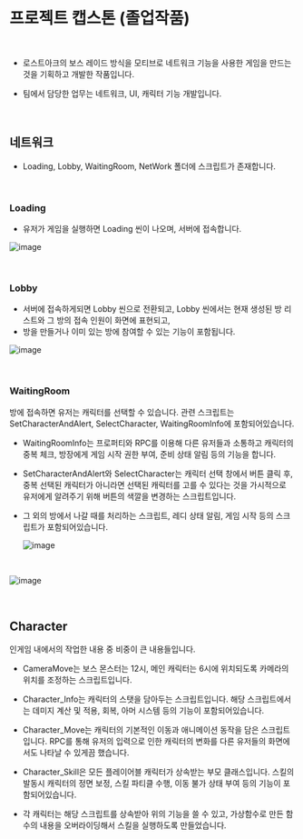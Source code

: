 </br>

# 프로젝트 캡스톤 (졸업작품)

</br>

- 로스트아크의 보스 레이드 방식을 모티브로 네트워크 기능을 사용한 게임을 만드는 것을 기획하고 개발한 작품입니다.
    
- 팀에서 담당한 업무는 네트워크, UI, 캐릭터 기능 개발입니다.

</br>

## 네트워크
- Loading, Lobby, WaitingRoom, NetWork 폴더에 스크립트가 존재합니다.

</br>

### Loading
- 유저가 게임을 실행하면 Loading 씬이 나오며, 서버에 접속합니다.

![image](https://github.com/Rubbe1124/Rubbe1124/assets/61380448/cb8590bd-f764-4404-a17b-07e4e21399af)


</br>

### Lobby
- 서버에 접속하게되면 Lobby 씬으로 전환되고, Lobby 씬에서는 현재 생성된 방 리스트와 그 방의 접속 인원이 화면에 표현되고,
- 방을 만들거나 이미 있는 방에 참여할 수 있는 기능이 포함됩니다.

![image](https://github.com/Rubbe1124/Rubbe1124/assets/61380448/6c25724b-b3a7-48a6-8787-7b085a6363bf)

  
</br>

### WaitingRoom
방에 접속하면 유저는 캐릭터를 선택할 수 있습니다. 
관련 스크립트는 SetCharacterAndAlert, SelectCharacter, WaitingRoomInfo에 포함되어있습니다.
    
- WaitingRoomInfo는 프로퍼티와 RPC를 이용해 다른 유저들과 소통하고 캐릭터의 중복 체크, 방장에게 게임 시작 권한 부여, 준비 상태 알림 등의 기능을 합니다.
    
- SetCharacterAndAlert와 SelectCharacter는 캐릭터 선택 창에서 버튼 클릭 후, 중복 선택된 캐릭터가 아니라면 선택된 캐릭터를 고를 수 있다는 것을 가시적으로 유저에게 알려주기 위해 버튼의 색깔을 변경하는 스크립트입니다.
    
- 그 외의 방에서 나갈 때를 처리하는 스크립트, 레디 상태 알림, 게임 시작 등의 스크립트가 포함되어있습니다.

  ![image](https://github.com/Rubbe1124/Rubbe1124/assets/61380448/1a82a8e0-364c-4e13-ae44-7c5bd36c3a34)

</br>

  ![image](https://github.com/Rubbe1124/Rubbe1124/assets/61380448/bf029f94-88f1-4e51-b1c6-8f0ae1a82982)

</br>

## Character
인게임 내에서의 작업한 내용 중 비중이 큰 내용들입니다.
    
- CameraMove는 보스 몬스터는 12시, 메인 캐릭터는 6시에 위치되도록 카메라의 위치를 조정하는 스크립트입니다.
    
- Character_Info는 캐릭터의 스탯을 담아두는 스크립트입니다. 해당 스크립트에서는 데미지 계산 및 적용, 회복, 아머 시스템 등의 기능이 포함되어있습니다.
    
- Character_Move는 캐릭터의 기본적인 이동과 애니메이션 동작을 담은 스크립트입니다. RPC를 통해 유저의 입력으로 인한 캐릭터의 변화를 다른 유저들의 화면에서도 나타날 수 있게끔 했습니다.
    
- Character_Skill은 모든 플레이어블 캐릭터가 상속받는 부모 클래스입니다. 스킬의 발동시 캐릭터의 정면 보정, 스킬 파티클 수행, 이동 불가 상태 부여 등의 기능이 포함되어있습니다.
    
- 각 캐릭터는 해당 스크립트를 상속받아 위의 기능을 쓸 수 있고, 가상함수로 만든 함수의 내용을 오버라이딩해서 스킬을 실행하도록 만들었습니다.
    



<!--
**Rubbe1124/Rubbe1124** is a ✨ _special_ ✨ repository because its `README.md` (this file) appears on your GitHub profile.

Here are some ideas to get you started:

- 🔭 I’m currently working on ...
- 🌱 I’m currently learning ...
- 👯 I’m looking to collaborate on ...
- 🤔 I’m looking for help with ...
- 💬 Ask me about ...
- 📫 How to reach me: ...
- 😄 Pronouns: ...
- ⚡ Fun fact: ...
-->
